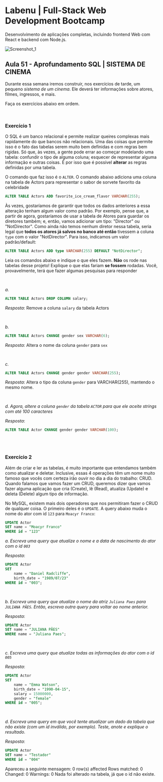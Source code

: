 # Labenu | Full-Stack Web Development Bootcamp
Desenvolvimento de aplicações completas, incluindo frontend Web com React e backend com Node.js.

![Screenshot_1](https://user-images.githubusercontent.com/45580434/79641791-06e1c100-8170-11ea-8ecf-b6c889805d55.png)
<br>

## Aula 51 - Aprofundamento SQL | SISTEMA DE CINEMA

Durante essa semana iremos construir, nos exercícios de tarde, um pequeno *sistema de um cinema*. Ele deverá ter informações sobre atores, filmes, ingressos, e mais. 

Faça os exercícios abaixo em ordem. 

<br>

### Exercício 1

O SQL é um banco relacional e permite realizar queires complexas mais rapidamente do que bancos não relacionais. Uma das coisas que permite isso é o fato das tabelas serem muito bem definidas e com regras bem rigidas. Só que, às vezes, a gente pode errar ao começar modelando uma tabela: confundir o tipo de alguma coluna; esquecer de representar alguma informação e outras coisas. É por isso que é possível **alterar** as regras definidas por uma tabela. 

O comando que faz isso é o `ALTER`. O comando abaixo adiciona uma coluna na tabela de Actors para representar o sabor de sorvete favorito da celebridade

```sql
ALTER TABLE Actors ADD favorite_ice_cream_flavor VARCHAR(255);
```

Às vezes, gostaríamos de garantir que todos os dados anteriores a essa alteração tenham algum valor como padrão. Por exemplo, pense que, a partir de agora, gostaríamos de usar a tabela de Atores para guardar os diretores também; e, então, vamos adicionar um tipo: "Director" ou "NotDirector". Como ainda não temos nenhum diretor nessa tabela, seria legal que **todos os atores já salvos no banco até então** tivessem a coluna `type` com o valor "NotDirector". Para isso, indicamos um valor padrão/default:

```sql
ALTER TABLE Actors ADD type VARCHAR(255) DEFAULT "NotDirector";
```

Leia os comandos abaixo e indique o que eles fazem. **Não** os rode nas tabelas desse projeto! Explique o que elas fariam **se fossem** rodadas.  Você, provavelmente, terá que fazer algumas pesquisas para responder

<br>

*a.*

```sql
ALTER TABLE Actors DROP COLUMN salary;
```

_Resposta_: Remove a coluna `salary` da tabela Actors

<br>

*b.*

```sql
ALTER TABLE Actors CHANGE gender sex VARCHAR(6);
```

_Resposta_: Altera o nome da coluna `gender` para `sex`

<br>

*c.* 

```sql
ALTER TABLE Actors CHANGE gender gender VARCHAR(255);
```

_Resposta_: Altera o tipo da coluna `gender` para VARCHAR(255), mantendo o mesmo nome.

<br>

*d. Agora,  altere a coluna `gender` da tabela `ACTOR` para que ele aceite strings com até 100 caracteres*

_Resposta_:
```sql
ALTER TABLE Actor CHANGE gender gender VARCHAR(100);
```

<br><br>



### Exercício 2

Além de criar e ler as tabelas, é muito importante que entendamos também como atualizar e deletar. Inclusive, essas 4 operações têm um nome muito famoso que vocês com certeza irão ouvir no dia a dia do trabalho: CRUD. Quando falamos que vamos fazer um CRUD, queremos dizer que vamos fazer alguma aplicação que cria (Create), lê (Read), atualiza (Update) e deleta (Delete) algum tipo de informação.

No MySQL, existem mais dois operadores que nos permitiram fazer o CRUD de qualquer coisa. O primeiro deles é o `UPDATE`. A query abaixo muda o nome do ator com id `123` para `Moacyr Franco`:

```sql
UPDATE Actor
SET name = "Moacyr Franco"
WHERE id = "123"
```

*a. Escreva uma query que atualize o nome e a data de nascimento do ator com o id `003`*

_Resposta_:
```sql
UPDATE Actor
SET 
    name = "Daniel Radcliffe",
    birth_date = "1989/07/23"
WHERE id = "003";
```

<br>

*b. Escreva uma query que atualize o nome da atriz `Juliana Paes` para `JULIANA PÃES`. Então, escreva outra query para voltar ao nome anterior.*

_Resposta_:
```sql
UPDATE Actor
SET name = "JULIANA PÃES"
WHERE name = "Juliana Paes";
```

<br>

*c. Escreva uma query que atualize todas as informações do ator com o id `005`*

_Resposta_:
```sql
UPDATE Actor
SET 
	name = "Emma Watson",
	birth_date = "1990-04-15",
    salary = 15000000,
    gender = "female"
WHERE id = "005";
```

<br>

*d. Escreva uma query em que você tente atualizar um dado da tabela que não existe (com um id inválido, por exemplo). Teste, anote e explique o resultado.*

_Resposta_:
```sql
UPDATE Actor
SET name = "Testador"
WHERE id = "004"
```

Apareceu a seguinte mensagem: 0 row(s) affected Rows matched: 0  Changed: 0  Warnings: 0
Nada foi alterado na tabela, já que o id não existe.

<br><br>

